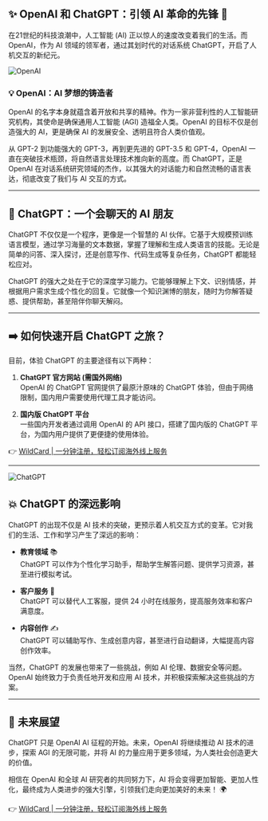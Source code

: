 ## ✨ OpenAI 和 ChatGPT：引领 AI 革命的先锋 🚀

在21世纪的科技浪潮中，人工智能 (AI) 正以惊人的速度改变着我们的生活。而 OpenAI，作为 AI 领域的领军者，通过其划时代的对话系统 ChatGPT，开启了人机交互的新纪元。

![OpenAI](https://i0.hdslb.com/bfs/article/aba66d6c276cf6e3e88e4bec40b17e5a3546767022885105.png@1192w)

### 💡 OpenAI：AI 梦想的铸造者

OpenAI 的名字本身就蕴含着开放和共享的精神。作为一家非营利性的人工智能研究机构，其使命是确保通用人工智能 (AGI) 造福全人类。OpenAI 的目标不仅是创造强大的 AI，更是确保 AI 的发展安全、透明且符合人类价值观。

从 GPT-2 到功能强大的 GPT-3，再到更先进的 GPT-3.5 和 GPT-4，OpenAI 一直在突破技术瓶颈，将自然语言处理技术推向新的高度。而 ChatGPT，正是 OpenAI 在对话系统研究领域的杰作，以其强大的对话能力和自然流畅的语言表达，彻底改变了我们与 AI 交互的方式。

---

## 🤖 ChatGPT：一个会聊天的 AI 朋友

ChatGPT 不仅仅是一个程序，更像是一个智慧的 AI 伙伴。它基于大规模预训练语言模型，通过学习海量的文本数据，掌握了理解和生成人类语言的技能。无论是简单的问答、深入探讨，还是创意写作、代码生成等复杂任务，ChatGPT 都能轻松应对。

ChatGPT 的强大之处在于它的深度学习能力。它能够理解上下文、识别情感，并根据用户需求生成个性化的回复。它就像一个知识渊博的朋友，随时为你解答疑惑、提供帮助，甚至陪伴你聊天解闷。

---

## ➡️ 如何快速开启 ChatGPT 之旅？

目前，体验 ChatGPT 的主要途径有以下两种：

1. **ChatGPT 官方网站 (需国外网络)**  
   OpenAI 的 ChatGPT 官网提供了最原汁原味的 ChatGPT 体验，但由于网络限制，国内用户需要使用代理工具才能访问。

2. **国内版 ChatGPT 平台**  
   一些国内开发者通过调用 OpenAI 的 API 接口，搭建了国内版的 ChatGPT 平台，为国内用户提供了更便捷的使用体验。

👉 [WildCard | 一分钟注册，轻松订阅海外线上服务](https://bit.ly/bewildcard)

---

![ChatGPT](https://i0.hdslb.com/bfs/article/ab76f731efd0110e166648bf6fa668ad3546767022885105.png@1192w)

## 💥 ChatGPT 的深远影响

ChatGPT 的出现不仅是 AI 技术的突破，更预示着人机交互方式的变革。它对我们的生活、工作和学习产生了深远的影响：

- **教育领域** 📚  
  ChatGPT 可以作为个性化学习助手，帮助学生解答问题、提供学习资源，甚至进行模拟考试。

- **客户服务** 💼  
  ChatGPT 可以替代人工客服，提供 24 小时在线服务，提高服务效率和客户满意度。

- **内容创作** ✍️  
  ChatGPT 可以辅助写作、生成创意内容，甚至进行自动翻译，大幅提高内容创作效率。

当然，ChatGPT 的发展也带来了一些挑战，例如 AI 伦理、数据安全等问题。OpenAI 始终致力于负责任地开发和应用 AI 技术，并积极探索解决这些挑战的方案。

---

## 🌟 未来展望

ChatGPT 只是 OpenAI AI 征程的开始。未来，OpenAI 将继续推动 AI 技术的进步，探索 AGI 的无限可能，并将 AI 的力量应用于更多领域，为人类社会创造更大的价值。

相信在 OpenAI 和全球 AI 研究者的共同努力下，AI 将会变得更加智能、更加人性化，最终成为人类进步的强大引擎，引领我们走向更加美好的未来！ 🌍

👉 [WildCard | 一分钟注册，轻松订阅海外线上服务](https://bit.ly/bewildcard)